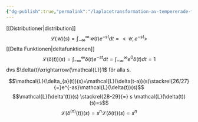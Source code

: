 ```yaml
---
{"dg-publish":true,"permalink":"/laplacetransformation-av-tempererade-funktioner/","tags":["systemochtransformer"]}
---
```



[[Distributioner\|distribution]]
$$\mathcal{L}(\mathcal{U})(s)=\int_{-\infty}^{\infty}\mathcal{U}(t)e^{-st}dt=<\mathcal{U},e^{-st}>$$
[[Delta Funktionen\|deltafunktionen]]
$$\mathcal{L}(\delta(t))(s)=\int_{-\infty}^{\infty}\delta(t)e^{-st}dt=\int_{-\infty}^{\infty}e^0\delta(t)dt=1$$
dvs $\delta(t)\xrightarrow{\mathcal{L}}1$ för alla s.

$$\mathcal{L}(\delta_{a}(t))(s)=\mathcal{L}(\delta(t-a))(s)\stackrel{26/27}{=}e^{-as}\mathcal{L}(\delta(t))(s)$$
$$\mathcal{L}(\delta'(t))(s) \stackrel{28-29}{=} s \mathcal{L}(\delta(t))(s)=s$$
$$\mathcal{L}(\delta^{(n)}(t))(s)=s^{n}\mathcal{L}(\delta(t))(s)=s^{n}$$